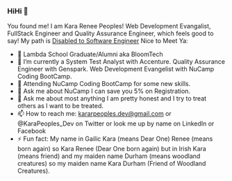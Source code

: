 ### HiHi 🤗

You found me! I am Kara Renee Peoples! Web Development Evangalist, FullStack Engineer and Quality Assurance Engineer, which feels good to say! My path is [Disabled to Software Engineer](https://www.linkedin.com/build-relation/newsletter-follow?entityUrn=6898716482310590464) Nice to Meet Ya:


- 🔭 Lambda School Graduate/Alumni aka BloomTech
- 🌱 I’m currently a System Test Analyst with Accenture. Quality Assurance Engineer with Genspark. Web Development Evangelist with NuCamp Coding       BootCamp.
- 👯 Attending NuCamp Coding BootCamp for some new skills. 
- 🤔 Ask me about NuCamp I can save you 5% on Registration.
- 💬 Ask me about most anything I am pretty honest and I try to treat others as I want to be treated.
- 📫 How to reach me: kararpeoples.dev@gmail.com or @KaraPeoples_Dev on Twitter or look me up by name on LinkedIn or Facebook
- ⚡ Fun fact: My name in Gailic Kara (means Dear One) Renee (means born again) so Kara Renee (Dear One born again) but in Irish
     Kara (means friend) and my maiden name Durham (means woodland creatures) so my maiden name Kara Durham (Friend of Woodland Creatures).


